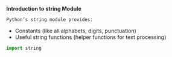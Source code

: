 **Introduction to string Module**

`Python’s string module provides:`

- Constants (like all alphabets, digits, punctuation)
- Useful string functions (helper functions for text processing)
```python
import string
```
